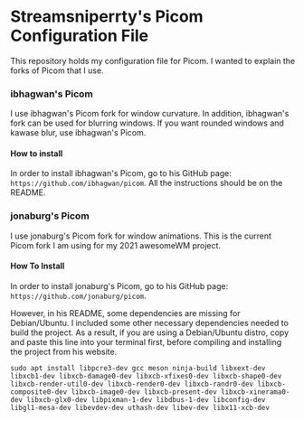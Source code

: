 # Streamsniperrty's Picom Configuration File

This repository holds my configuration file for Picom. I wanted to explain the forks of Picom that I use.

### ibhagwan's Picom

I use ibhagwan's Picom fork for window curvature. In addition, ibhagwan's fork can be used for blurring windows. 
If you want rounded windows and kawase blur, use ibhagwan's Picom.

#### How to install

In order to install ibhagwan's Picom, go to his GitHub page: `https://github.com/ibhagwan/picom`. All the instructions should be on the README.

### jonaburg's Picom

I use jonaburg's Picom fork for window animations. This is the current Picom fork I am using for my 2021 awesomeWM project.

#### How To Install

In order to install jonaburg's Picom, go to his GitHub page: `https://github.com/jonaburg/picom`.

However, in his README, some dependencies are missing for Debian/Ubuntu. I included some other necessary dependencies needed to build the project. As a result, if you are using a Debian/Ubuntu distro, copy and paste this line into your terminal first, before compiling and installing the project from his website. 

`sudo apt install libpcre3-dev gcc meson ninja-build libxext-dev libxcb1-dev libxcb-damage0-dev libxcb-xfixes0-dev libxcb-shape0-dev libxcb-render-util0-dev libxcb-render0-dev libxcb-randr0-dev libxcb-composite0-dev libxcb-image0-dev libxcb-present-dev libxcb-xinerama0-dev libxcb-glx0-dev libpixman-1-dev libdbus-1-dev libconfig-dev libgl1-mesa-dev libevdev-dev uthash-dev libev-dev libx11-xcb-dev`
 
